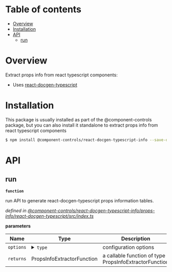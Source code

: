 # Table of contents

-   [Overview](#overview)
-   [Installation](#installation)
-   [API](#api)
    -   [run](#run)

# Overview

Extract props info from react typescript components:

-   Uses [react-docgen-typescript](https://github.com/styleguidist/react-docgen-typescript)

# Installation

This package is usually installed as part of the @component-controls package, but you can also install it standalone to extract props info from react typescript components

```bash
$ npm install @component-controls/react-docgen-typescript-info --save-dev
```

# API

<api-readme />

<!-- START-API-README -->

## run

**`function`**

run API to generate react-docgen-typescript props information tables.

_defined in [@component-controls/react-docgen-typescript-info/props-info/react-docgen-typescript/src/index.ts](https://github.com/ccontrols/component-controls/tree/master/props-info/react-docgen-typescript/src/index.ts#L14)_

**parameters**

| Name      | Type                                                                                                                                                                                                                                                                                                                                                                                                                                                                                                                                                                                                                                                                                                                                                                                                                                                                                                                                                                                                                                                                                                                                                   | Description                                            |
| --------- | ------------------------------------------------------------------------------------------------------------------------------------------------------------------------------------------------------------------------------------------------------------------------------------------------------------------------------------------------------------------------------------------------------------------------------------------------------------------------------------------------------------------------------------------------------------------------------------------------------------------------------------------------------------------------------------------------------------------------------------------------------------------------------------------------------------------------------------------------------------------------------------------------------------------------------------------------------------------------------------------------------------------------------------------------------------------------------------------------------------------------------------------------------ | ------------------------------------------------------ |
| `options` | <details><summary>`type`</summary><blockquote>`transformProps`: **function** (<br />`props`\*: `ComponentDoc`\[]<br />) => <details><summary>`ComponentDoc`</summary><blockquote>`expression`: ts.Symbol<br />`displayName`\*: `string`<br />`filePath`\*: `string`<br />`description`\*: `string`<br /><details><summary>`props`\*</summary><blockquote>\[`string`]: `T`</blockquote></details>`methods`\*: `Method`\[]<br /><details><summary>`tags`</summary><blockquote>\[`string`]: `T`</blockquote></details></blockquote></details><br />`propFilter`: `StaticPropFilter` \| `PropFilter`<br />`componentNameResolver`: **function** (<br />`exp`\*: Symbol<br />`source`\*: SourceFile<br />) => `string` \| `undefined` \| `null` \| `false`<br />`shouldExtractLiteralValuesFromEnum`: `boolean`<br />`shouldRemoveUndefinedFromOptional`: `boolean`<br />`shouldExtractValuesFromUnion`: `boolean`<br />`skipChildrenPropWithoutDoc`: `boolean`<br />`savePropValueAsString`: `boolean`<br />`shouldIncludePropTagMap`: `boolean`<br />`shouldIncludeExpression`: `boolean`<br />`customComponentTypes`: `string`\[]</blockquote></details> | configuration options                                  |
| `returns` | PropsInfoExtractorFunction                                                                                                                                                                                                                                                                                                                                                                                                                                                                                                                                                                                                                                                                                                                                                                                                                                                                                                                                                                                                                                                                                                                             | a callable function of type PropsInfoExtractorFunction |

<!-- END-API-README -->
